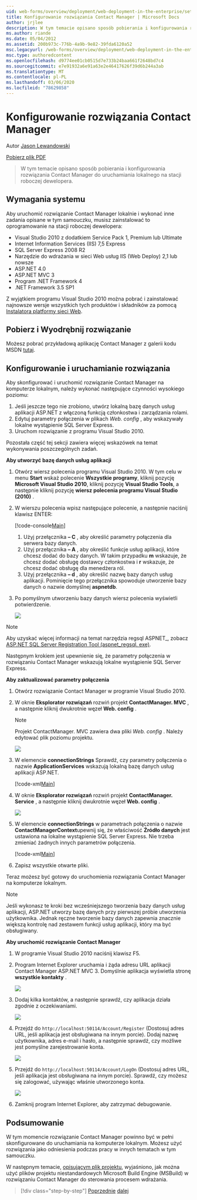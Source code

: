 ```yaml
---
uid: web-forms/overview/deployment/web-deployment-in-the-enterprise/setting-up-the-contact-manager-solution
title: Konfigurowanie rozwiązania Contact Manager | Microsoft Docs
author: jrjlee
description: W tym temacie opisano sposób pobierania i konfigurowania rozwiązania Contact Manager do uruchamiania lokalnego na stacji roboczej dewelopera.
ms.author: riande
ms.date: 05/04/2012
ms.assetid: 200b973c-776b-4a9b-9e82-39fda6120a52
msc.legacyurl: /web-forms/overview/deployment/web-deployment-in-the-enterprise/setting-up-the-contact-manager-solution
msc.type: authoredcontent
ms.openlocfilehash: d9774ee01cb0515d7e733b24baa661f2648bd7c4
ms.sourcegitcommit: e7e91932a6e91a63e2e46417626f39d6b244a3ab
ms.translationtype: MT
ms.contentlocale: pl-PL
ms.lasthandoff: 03/06/2020
ms.locfileid: "78629858"
---
```

# <a name="setting-up-the-contact-manager-solution"></a>Konfigurowanie rozwiązania Contact Manager

Autor [Jason Lewandowski](https://github.com/jrjlee)

[Pobierz plik PDF](https://msdnshared.blob.core.windows.net/media/MSDNBlogsFS/prod.evol.blogs.msdn.com/CommunityServer.Blogs.Components.WeblogFiles/00/00/00/63/56/8130.DeployingWebAppsInEnterpriseScenarios.pdf)

> W tym temacie opisano sposób pobierania i konfigurowania rozwiązania Contact Manager do uruchamiania lokalnego na stacji roboczej dewelopera.

## <a name="system-requirements"></a>Wymagania systemu

Aby uruchomić rozwiązanie Contact Manager lokalnie i wykonać inne zadania opisane w tym samouczku, musisz zainstalować to oprogramowanie na stacji roboczej dewelopera:

- Visual Studio 2010 z dodatkiem Service Pack 1, Premium lub Ultimate
- Internet Information Services (IIS) 7,5 Express
- SQL Server Express 2008 R2
- Narzędzie do wdrażania w sieci Web usług IIS (Web Deploy) 2,1 lub nowsze
- ASP.NET 4.0
- ASP.NET MVC 3
- Program .NET Framework 4
- .NET Framework 3.5 SP1

Z wyjątkiem programu Visual Studio 2010 można pobrać i zainstalować najnowsze wersje wszystkich tych produktów i składników za pomocą [Instalatora platformy sieci Web](https://go.microsoft.com/?linkid=9805118).

## <a name="download-and-extract-the-solution"></a>Pobierz i Wyodrębnij rozwiązanie

Możesz pobrać przykładową aplikację Contact Manager z galerii kodu MSDN [tutaj](https://code.msdn.microsoft.com/Deploying-Web-Applications-9d9093c0).

## <a name="configure-and-run-the-solution"></a>Konfigurowanie i uruchamianie rozwiązania

Aby skonfigurować i uruchomić rozwiązanie Contact Manager na komputerze lokalnym, należy wykonać następujące czynności wysokiego poziomu:

1. Jeśli jeszcze tego nie zrobiono, utwórz lokalną bazę danych usług aplikacji ASP.NET z włączoną funkcją członkostwa i zarządzania rolami.
2. Edytuj parametry połączenia w plikach *Web. config* , aby wskazywały lokalne wystąpienie SQL Server Express.
3. Uruchom rozwiązanie z programu Visual Studio 2010.

Pozostała część tej sekcji zawiera więcej wskazówek na temat wykonywania poszczególnych zadań.

**Aby utworzyć bazę danych usług aplikacji**

1. Otwórz wiersz polecenia programu Visual Studio 2010. W tym celu w menu **Start** wskaż polecenie **Wszystkie programy**, kliknij pozycję **Microsoft Visual Studio 2010**, kliknij pozycję **Visual Studio Tools**, a następnie kliknij pozycję **wiersz polecenia programu Visual Studio (2010)** .
2. W wierszu polecenia wpisz następujące polecenie, a następnie naciśnij klawisz ENTER:

    [!code-console[Main](setting-up-the-contact-manager-solution/samples/sample1.cmd)]

    1. Użyj przełącznika **– C** , aby określić parametry połączenia dla serwera bazy danych.
    2. Użyj przełącznika **– A** , aby określić funkcje usług aplikacji, które chcesz dodać do bazy danych. W takim przypadku **m** wskazuje, że chcesz dodać obsługę dostawcy członkostwa i **r** wskazuje, że chcesz dodać obsługę dla menedżera ról.
    3. Użyj przełącznika **– d** , aby określić nazwę bazy danych usług aplikacji. Pominięcie tego przełącznika spowoduje utworzenie bazy danych o nazwie domyślnej **aspnetdb**.
3. Po pomyślnym utworzeniu bazy danych wiersz polecenia wyświetli potwierdzenie.

    ![](setting-up-the-contact-manager-solution/_static/image1.png)

> [!NOTE]
> Aby uzyskać więcej informacji na temat narzędzia regsql ASPNET\_, zobacz [ASP.NET SQL Server Registration Tool (aspnet\_regsql. exe)](https://msdn.microsoft.com/library/ms229862(v=vs.100).aspx).

Następnym krokiem jest upewnienie się, że parametry połączenia w rozwiązaniu Contact Manager wskazują lokalne wystąpienie SQL Server Express.

**Aby zaktualizować parametry połączenia**

1. Otwórz rozwiązanie Contact Manager w programie Visual Studio 2010.
2. W oknie **Eksplorator rozwiązań** rozwiń projekt **ContactManager. MVC** , a następnie kliknij dwukrotnie węzeł **Web. config** .

    > [!NOTE]
    > Projekt ContactManager. MVC zawiera dwa pliki *Web. config* . Należy edytować plik poziomu projektu.

    ![](setting-up-the-contact-manager-solution/_static/image2.png)
3. W elemencie **connectionStrings** Sprawdź, czy parametry połączenia o nazwie **ApplicationServices** wskazują lokalną bazę danych usług aplikacji ASP.NET.

    [!code-xml[Main](setting-up-the-contact-manager-solution/samples/sample2.xml)]
4. W oknie **Eksplorator rozwiązań** rozwiń projekt **ContactManager. Service** , a następnie kliknij dwukrotnie węzeł **Web. config** .

    ![](setting-up-the-contact-manager-solution/_static/image3.png)
5. W elemencie **connectionStrings** w parametrach połączenia o nazwie **ContactManagerContext**upewnij się, że właściwość **Źródło danych** jest ustawiona na lokalne wystąpienie SQL Server Express. Nie trzeba zmieniać żadnych innych parametrów połączenia.

    [!code-xml[Main](setting-up-the-contact-manager-solution/samples/sample3.xml)]
6. Zapisz wszystkie otwarte pliki.

Teraz możesz być gotowy do uruchomienia rozwiązania Contact Manager na komputerze lokalnym.

> [!NOTE]
> Jeśli wykonasz te kroki bez wcześniejszego tworzenia bazy danych usług aplikacji, ASP.NET utworzy bazę danych przy pierwszej próbie utworzenia użytkownika. Jednak ręczne tworzenie bazy danych zapewnia znacznie większą kontrolę nad zestawem funkcji usług aplikacji, który ma być obsługiwany.

**Aby uruchomić rozwiązanie Contact Manager**

1. W programie Visual Studio 2010 naciśnij klawisz F5.
2. Program Internet Explorer uruchamia i żąda adresu URL aplikacji Contact Manager ASP.NET MVC 3. Domyślnie aplikacja wyświetla stronę **wszystkie kontakty** .

    ![](setting-up-the-contact-manager-solution/_static/image4.png)
3. Dodaj kilka kontaktów, a następnie sprawdź, czy aplikacja działa zgodnie z oczekiwaniami.

    ![](setting-up-the-contact-manager-solution/_static/image5.png)
4. Przejdź do `http://localhost:50114/Account/Register` (Dostosuj adres URL, jeśli aplikacja jest obsługiwana na innym porcie). Dodaj nazwę użytkownika, adres e-mail i hasło, a następnie sprawdź, czy możliwe jest pomyślne zarejestrowanie konta.

    ![](setting-up-the-contact-manager-solution/_static/image6.png)
5. Przejdź do `http://localhost:50114/Account/LogOn` (Dostosuj adres URL, jeśli aplikacja jest obsługiwana na innym porcie). Sprawdź, czy możesz się zalogować, używając właśnie utworzonego konta.

    ![](setting-up-the-contact-manager-solution/_static/image7.png)
6. Zamknij program Internet Explorer, aby zatrzymać debugowanie.

## <a name="conclusion"></a>Podsumowanie

W tym momencie rozwiązanie Contact Manager powinno być w pełni skonfigurowane do uruchamiania na komputerze lokalnym. Możesz użyć rozwiązania jako odniesienia podczas pracy w innych tematach w tym samouczku.

W następnym temacie, [opisującym plik projektu](understanding-the-project-file.md), wyjaśniono, jak można użyć plików projektu niestandardowych Microsoft Build Engine (MSBuild) w rozwiązaniu Contact Manager do sterowania procesem wdrażania.

> [!div class="step-by-step"]
> [Poprzednie](the-contact-manager-solution.md)
> [dalej](understanding-the-project-file.md)
